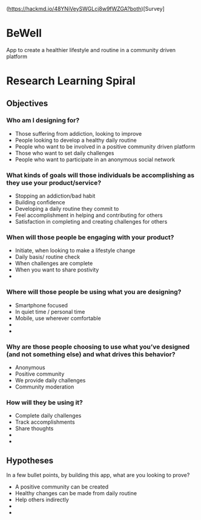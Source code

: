 (https://hackmd.io/48YNiVeySWGLcj8w9fWZGA?both)[Survey]

# BeWell
App to create a healthier lifestyle and routine in a community driven platform


# Research Learning Spiral

## Objectives

### Who am I designing for?
 - Those suffering from addiction, looking to improve
 - People looking to develop a healthy daily routine
 - People who want to be involved in a positive community driven platform
 - Those who want to set daily challenges
 - People who want to participate in an anonymous social network
 
 ### What kinds of goals will those individuals be accomplishing as they use your product/service?
 - Stopping an addiction/bad habit
 - Building confidence
 - Developing a daily routine they commit to
 - Feel accomplishment in helping and contributing for others
 - Satisfaction in completing and creating challenges for others
 
 ### When will those people be engaging with your product?
 - Initiate, when looking to make a lifestyle change
 - Daily basis/ routine check
 - When challenges are complete
 - When you want to share postivity
 -

 
 ### Where will those people be using what you are designing?
 - Smartphone focused
 - In quiet time / personal time
 - Mobile, use wherever comfortable
 -
 -
 
 ### Why are those people choosing to use what you’ve designed (and not something else) and what drives this behavior?
 - Anonymous
 - Positive community
 - We provide daily challenges
 - Community moderation


### How will they be using it?
- Complete daily challenges
- Track accomplishments
- Share thoughts 
-
-

## Hypotheses
In a few bullet points, by building this app, what are you looking to prove?

- A positive community can be created
- Healthy changes can be made from daily routine
- Help others indirectly
- 
-




 
